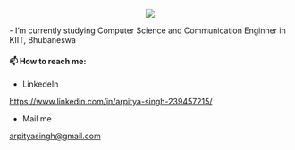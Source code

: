 <p align="center">
  <img src="https://readme-typing-svg.herokuapp.com/?lines=👋+Hi,+I'm+Arpitya+Singh!;👀+I’m+interested+in+Coding.;🌱+I’m+studying+in+3rd+year;&font=Fira%20Code&center=true&width=380&height=50&duration=4000&pause=1000">
</p>
- I’m currently studying Computer Science and Communication Enginner in KIIT, Bhubaneswa
  
  #### 📫 How to reach me:
  
  - LinkedeIn
  
  https://www.linkedin.com/in/arpitya-singh-239457215/
  
  - Mail me :
  
  arpityasingh@gmail.com
  
  


